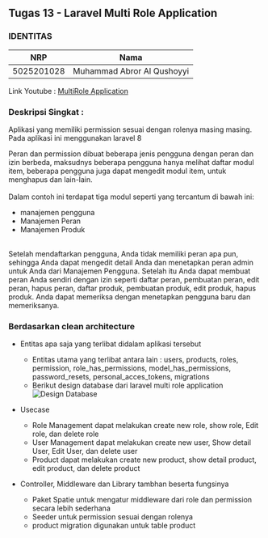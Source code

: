 ## Tugas 13 - Laravel Multi Role Application
### IDENTITAS
NRP | Nama
-|-
5025201028 | Muhammad Abror Al Qushoyyi

Link Youtube : [MultiRole Application](https://youtu.be/2mYDdAVLSw8)

### Deskripsi Singkat :
Aplikasi yang memiliki permission sesuai dengan rolenya masing masing. Pada aplikasi ini menggunakan laravel 8

Peran dan permission dibuat beberapa jenis pengguna dengan peran dan izin berbeda, maksudnys beberapa pengguna hanya melihat daftar modul item, beberapa pengguna juga dapat mengedit modul item, untuk menghapus dan lain-lain.<br>
<br>
Dalam contoh ini terdapat tiga modul seperti yang tercantum di bawah ini:
- manajemen pengguna
- Manajemen Peran
- Manajemen Produk
<br>
Setelah mendaftarkan pengguna, Anda tidak memiliki peran apa pun, sehingga Anda dapat mengedit detail Anda dan menetapkan peran admin untuk Anda dari Manajemen Pengguna. Setelah itu Anda dapat membuat peran Anda sendiri dengan izin seperti daftar peran, pembuatan peran, edit peran, hapus peran, daftar produk, pembuatan produk, edit produk, hapus produk. Anda dapat memeriksa dengan menetapkan pengguna baru dan memeriksanya.

### Berdasarkan clean architecture
+ Entitas apa saja yang terlibat didalam aplikasi tersebut
    - Entitas utama yang terlibat antara lain : users, products, roles, permission, role_has_permissions, model_has_permissions, password_resets, personal_acces_tokens, migrations
    - Berikut design database dari laravel multi role application
	![Design Database](https://github.com/kanggaro/laravel-rolepermission/assets/90663373/87ff6757-1bbb-4049-81b5-28519cafdda3)
    
+ Usecase
	- Role Management dapat melakukan create new role, show role, Edit role, dan delete role
	- User Management dapat melakukan create new user, Show detail User, Edit User, dan delete user
	- Product dapat melakukan create new product, show detail product, edit product, dan delete product
+ Controller, Middleware dan Library tambhan beserta fungsinya
	- Paket Spatie untuk mengatur middleware dari role dan permission secara lebih sederhana
	- Seeder untuk permission sesuai dengan rolenya
	- product migration digunakan untuk table product
